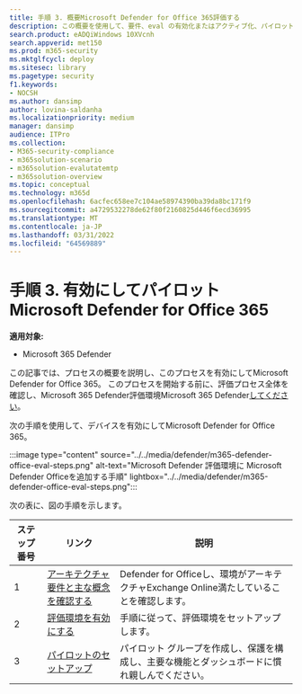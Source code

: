 ```yaml
---
title: 手順 3. 概要Microsoft Defender for Office 365評価する
description: この概要を使用して、要件、eval の有効化またはアクティブ化、パイロットのセットアップなど、MDO パイロットをセットアップする手順について説明します。
search.product: eADQiWindows 10XVcnh
search.appverid: met150
ms.prod: m365-security
ms.mktglfcycl: deploy
ms.sitesec: library
ms.pagetype: security
f1.keywords:
- NOCSH
ms.author: dansimp
author: lovina-saldanha
ms.localizationpriority: medium
manager: dansimp
audience: ITPro
ms.collection:
- M365-security-compliance
- m365solution-scenario
- m365solution-evalutatemtp
- m365solution-overview
ms.topic: conceptual
ms.technology: m365d
ms.openlocfilehash: 6acfec658ee7c104ae58974390ba39da8bc171f9
ms.sourcegitcommit: a4729532278de62f80f2160825d446f6ecd36995
ms.translationtype: MT
ms.contentlocale: ja-JP
ms.lasthandoff: 03/31/2022
ms.locfileid: "64569889"
---
```

# <a name="step-3-enable-and-pilot-microsoft-defender-for-office-365"></a>手順 3. 有効にしてパイロットMicrosoft Defender for Office 365

**適用対象:**
- Microsoft 365 Defender

この記事では、プロセスの概要を説明し、このプロセスを有効にしてMicrosoft Defender for Office 365。 このプロセスを開始する前に、評価プロセス全体を確認し、Microsoft 365 Defender評価[](eval-overview.md)環境Microsoft 365 Defender[してください](eval-create-eval-environment.md)。 
<br>

次の手順を使用して、デバイスを有効にしてMicrosoft Defender for Office 365。

:::image type="content" source="../../media/defender/m365-defender-office-eval-steps.png" alt-text="Microsoft Defender 評価環境に Microsoft Defender Officeを追加する手順" lightbox="../../media/defender/m365-defender-office-eval-steps.png":::

次の表に、図の手順を示します。

| ステップ番号 | リンク  |説明  |
|---------|---------|---------|
|1|[アーキテクチャ要件と主な概念を確認する](eval-defender-office-365-architecture.md)    | Defender for Officeし、環境がアーキテクチャExchange Online満たしていることを確認します。       |
|2|[評価環境を有効にする](eval-defender-office-365-enable-eval.md)     |   手順に従って、評価環境をセットアップします。      |
|3|[パイロットのセットアップ ](eval-defender-office-365-pilot.md)    |    パイロット グループを作成し、保護を構成し、主要な機能とダッシュボードに慣れ親しんでください。     |

